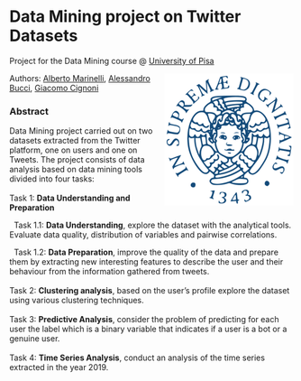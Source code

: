 # Data Mining project on Twitter Datasets

Project for the Data Mining course @ [University of Pisa](https://www.unipi.it/index.php/english)

<img src="unipi_logo.png" align="right" alt="Unipi logo">

Authors: [Alberto Marinelli](https://github.com/AlbertoMarinelli), [Alessandro Bucci](https://github.com/Ginko2355), [Giacomo Cignoni](https://github.com/giacomo-cgn)


### Abstract
Data Mining project carried out on two datasets extracted from the Twitter platform, one on users and one on Tweets. The project consists of data analysis based on data mining tools divided into four tasks:
<br /><br />
Task 1: <b>Data Understanding and Preparation</b>

&nbsp;&nbsp;Task 1.1: <b>Data Understanding</b>, explore the dataset with the analytical tools. Evaluate data quality, distribution of variables and pairwise correlations.

&nbsp;&nbsp;Task 1.2: <b>Data Preparation</b>, improve the quality of the data and prepare them by extracting new interesting features to describe the user and their behaviour from the information gathered from tweets.
<br /><br />
Task 2: <b>Clustering analysis</b>, based on the user’s profile explore the dataset using various clustering techniques.
<br /><br />
Task 3: <b>Predictive Analysis</b>, consider the problem of predicting for each user the label which is a binary variable that indicates if a user is a bot or a genuine user.
<br /><br />
Task 4: <b>Time Series Analysis</b>, conduct an analysis of the time series extracted in the year 2019.
